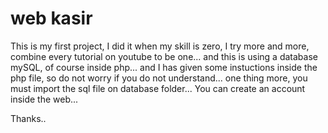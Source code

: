 # web kasir
This is my first project, I did it when my skill is zero, I try more and more, combine every tutorial on youtube to be one... 
and this is using a database mySQL, of course inside php... and I has given some instuctions inside the php file, so do not worry if you do not understand... one thing more, you must import the sql file on database folder...
You can create an account inside the web...

Thanks..
